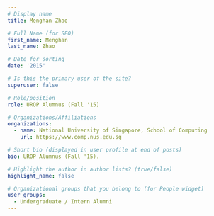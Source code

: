 ```yaml
---
# Display name
title: Menghan Zhao

# Full Name (for SEO) 
first_name: Menghan
last_name: Zhao

# Date for sorting
date: '2015'

# Is this the primary user of the site?
superuser: false

# Role/position
role: UROP Alumnus (Fall '15)

# Organizations/Affiliations
organizations:
  - name: National University of Singapore, School of Computing
    url: https://www.comp.nus.edu.sg

# Short bio (displayed in user profile at end of posts)
bio: UROP Alumnus (Fall '15). 

# Highlight the author in author lists? (true/false)
highlight_name: false

# Organizational groups that you belong to (for People widget)
user_groups:
  - Undergraduate / Intern Alumni
---
```

